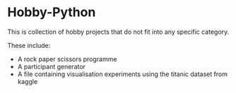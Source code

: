 # Hobby-Python
This is collection of hobby projects that do not fit into any specific category. 

These include: 
- A rock paper scissors programme
- A participant generator
- A file containing visualisation experiments using the titanic dataset from kaggle
